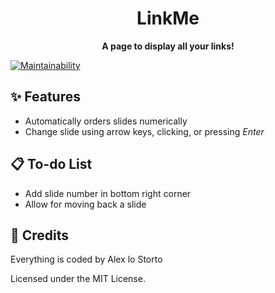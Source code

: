 <h1 align="center">LinkMe</h1>

<p align="center">
  <b>A page to display all your links!</b>
</p>

[![Maintainability](https://img.shields.io/codeclimate/maintainability/alexlostorto/galactic-chat?style=for-the-badge&message=Code+Climate&labelColor=222222&logo=Code+Climate&logoColor=FFFFFF)](https://codeclimate.com/github/alexlostorto/galactic-chat/maintainability)

## ✨ Features

- Automatically orders slides numerically
- Change slide using arrow keys, clicking, or pressing _Enter_

## 📋 To-do List

- Add slide number in bottom right corner
- Allow for moving back a slide

## 📜 Credits

Everything is coded by Alex lo Storto

Licensed under the MIT License.
